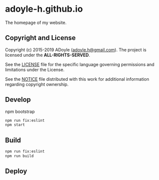 adoyle-h.github.io
==================

The homepage of my website.


## Copyright and License

Copyright (c) 2015-2019 ADoyle (adoyle.h@gmail.com). The project is licensed under the **ALL-RIGHTS-SERVED**.

See the [LICENSE][] file for the specific language governing permissions and limitations under the License.

See the [NOTICE][] file distributed with this work for additional information regarding copyright ownership.

## Develop

npm bootstrap

```sh
npm run fix:eslint
npm start
```

## Build

```sh
npm run fix:eslint
npm run build
```

## Deploy


<!-- Links -->

[LICENSE]: ./LICENSE
[NOTICE]: ./NOTICE
